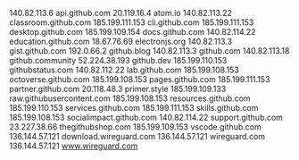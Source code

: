 140.82.113.6 api.github.com
20.119.16.4 atom.io
140.82.113.22 classroom.github.com
185.199.111.153 cli.github.com
185.199.111.153 desktop.github.com
185.199.109.154 docs.github.com
140.82.114.22 education.github.com
18.67.76.69 electronjs.org
140.82.113.3 gist.github.com
192.0.66.2 github.blog
140.82.113.3 github.com
140.82.113.18 github.community
52.224.38.193 github.dev
185.199.110.153 githubstatus.com
140.82.112.22 lab.github.com
185.199.108.153 octoverse.github.com
185.199.108.153 pages.github.com
185.199.111.153 partner.github.com
20.118.48.3 primer.style
185.199.109.133 raw.githubusercontent.com
185.199.108.153 resources.github.com
185.199.110.153 services.github.com
185.199.111.153 skills.github.com
185.199.108.153 socialimpact.github.com
140.82.114.22 support.github.com
23.227.38.66 thegithubshop.com
185.199.109.153 vscode.github.com
136.144.57.121 download.wireguard.com
136.144.57.121 wireguard.com
136.144.57.121 www.wireguard.com
